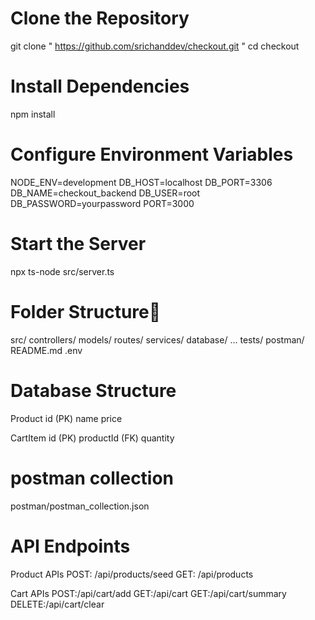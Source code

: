 # Clone the Repository
git clone  " https://github.com/srichanddev/checkout.git "
cd checkout


# Install Dependencies
npm install

# Configure Environment Variables
NODE_ENV=development
DB_HOST=localhost
DB_PORT=3306
DB_NAME=checkout_backend
DB_USER=root
DB_PASSWORD=yourpassword
PORT=3000

# Start the Server

npx ts-node src/server.ts

# Folder Structure📂
src/
  controllers/
  models/
  routes/
  services/
  database/
  ...
tests/
postman/
README.md
.env

# Database Structure

Product
    id (PK)
    name
    price

CartItem
    id (PK)
    productId (FK)
    quantity
# postman collection 
postman/postman_collection.json

# API Endpoints

Product APIs
    POST: /api/products/seed
    GET: 	/api/products

Cart APIs
    POST:/api/cart/add
    GET:/api/cart
    GET:/api/cart/summary
    DELETE:/api/cart/clear


